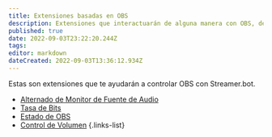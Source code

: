 ```yaml
---
title: Extensiones basadas en OBS
description: Extensiones que interactuarán de alguna manera con OBS, de forma administrativa.
published: true
date: 2022-09-03T23:22:20.244Z
tags:
editor: markdown
dateCreated: 2022-09-03T13:36:12.934Z
---
```


Estas son extensiones que te ayudarán a controlar OBS con Streamer.bot.

- [Alternado de Monitor de Fuente de Audio](/en/extensions/audio-source-monitor-toggle)
- [Tasa de Bits](/en/extensions/bitrate-command)
- [Estado de OBS](/en/extensions/obs-status)
- [Control de Volumen](/extensions/volume-control)
{.links-list}